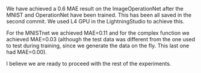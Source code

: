 We have achieved a 0.6 MAE result on the ImageOperationNet after the MNIST and OperationNet have been trained.  This has been all saved in the second commit.  We used L4 GPU in the LightningStudio to achieve this.

For the MNISTnet we achieved MAE=0.11
and for the complex function we achieved MAE=0.03 (although the test data was different from the one used to test during training, since we generate the data on the fly. This last one had MAE=0.00).

I believe we are ready to proceed with the rest of the experiments.
